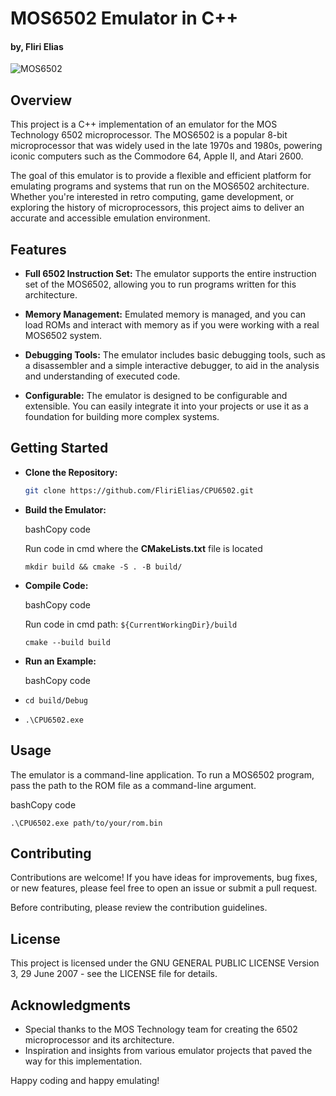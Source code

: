 # MOS6502 Emulator in C++

#### by, Fliri Elias

![MOS6502](https://i.imgur.com/1HhYPT9.jpg)

## Overview

This project is a C++ implementation of an emulator for the MOS Technology 6502 microprocessor. The MOS6502 is a popular 8-bit microprocessor that was widely used in the late 1970s and 1980s, powering iconic computers such as the Commodore 64, Apple II, and Atari 2600.

The goal of this emulator is to provide a flexible and efficient platform for emulating programs and systems that run on the MOS6502 architecture. Whether you're interested in retro computing, game development, or exploring the history of microprocessors, this project aims to deliver an accurate and accessible emulation environment.

## Features

- **Full 6502 Instruction Set:** The emulator supports the entire instruction set of the MOS6502, allowing you to run programs written for this architecture.

- **Memory Management:** Emulated memory is managed, and you can load ROMs and interact with memory as if you were working with a real MOS6502 system.

- **Debugging Tools:** The emulator includes basic debugging tools, such as a disassembler and a simple interactive debugger, to aid in the analysis and understanding of executed code.

- **Configurable:** The emulator is designed to be configurable and extensible. You can easily integrate it into your projects or use it as a foundation for building more complex systems.

## Getting Started

 - **Clone the Repository:**
   ```bash
   git clone https://github.com/FliriElias/CPU6502.git


 -  **Build the Emulator:**
    
    bashCopy code
    
	Run code in cmd where the **CMakeLists.txt** file is located

    `mkdir build && cmake -S . -B build/` 

 - **Compile Code:**

	bashCopy code
    
	Run code in cmd path:  `${CurrentWorkingDir}/build`

	`cmake --build build`
	
    
 -  **Run an Example:**
    
    bashCopy code

 - `cd build/Debug`

 - `.\CPU6502.exe` 
    

## Usage

The emulator is a command-line application. To run a MOS6502 program, pass the path to the ROM file as a command-line argument.

bashCopy code

`.\CPU6502.exe path/to/your/rom.bin` 

## Contributing

Contributions are welcome! If you have ideas for improvements, bug fixes, or new features, please feel free to open an issue or submit a pull request.

Before contributing, please review the contribution guidelines.

## License

This project is licensed under the GNU GENERAL PUBLIC LICENSE Version 3, 29 June 2007  - see the LICENSE file for details.

## Acknowledgments

-   Special thanks to the MOS Technology team for creating the 6502 microprocessor and its architecture.
-   Inspiration and insights from various emulator projects that paved the way for this implementation.

Happy coding and happy emulating!